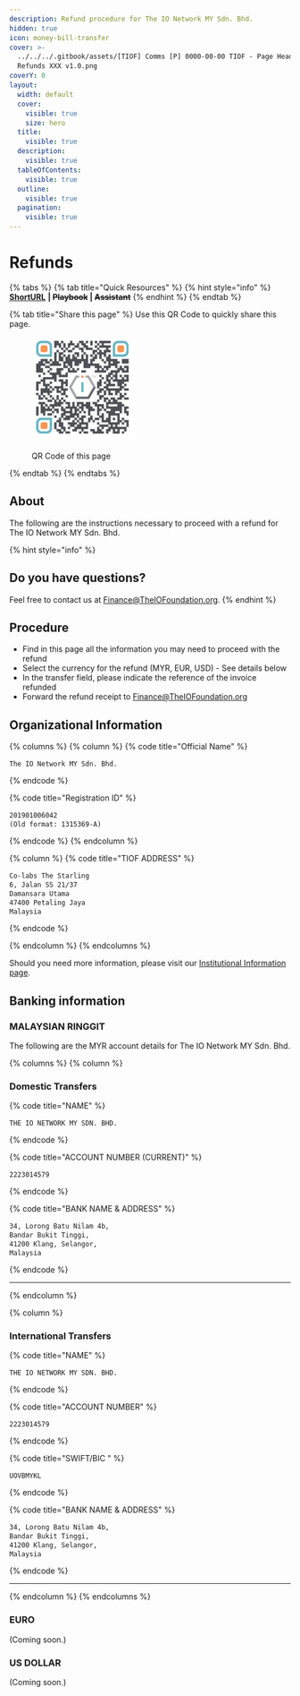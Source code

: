 ```yaml
---
description: Refund procedure for The IO Network MY Sdn. Bhd.
hidden: true
icon: money-bill-transfer
cover: >-
  ../../../.gitbook/assets/[TIOF] Comms [P] 0000-00-00 TIOF - Page Header
  Refunds XXX v1.0.png
coverY: 0
layout:
  width: default
  cover:
    visible: true
    size: hero
  title:
    visible: true
  description:
    visible: true
  tableOfContents:
    visible: true
  outline:
    visible: true
  pagination:
    visible: true
---
```


# Refunds

{% tabs %}
{% tab title="Quick Resources" %}
{% hint style="info" %}
[**ShortURL**](https://short.theiofoundation.org/TIONMYRefunds-Info) **|&#x20;**~~**Playbook**~~**&#x20;|&#x20;**~~**Assistant**~~
{% endhint %}
{% endtab %}

{% tab title="Share this page" %}
Use this QR Code to quickly share this page.

<figure><img src="../../../.gitbook/assets/[TION-MY] Comms [P] 0000-00-00 TION-MY QR Code Refund Information XXX v1.0.png" alt="" width="188"><figcaption><p>QR Code of this page</p></figcaption></figure>
{% endtab %}
{% endtabs %}

## About

The following are the instructions necessary to proceed with a refund for The IO Network MY Sdn. Bhd.

{% hint style="info" %}
## Do you have questions?

Feel free to contact us at [Finance@TheIOFoundation.org](mailto:Finance@TheIOFoundation.org).
{% endhint %}

## Procedure

* Find in this page all the information you may need to proceed with the refund
* Select the currency for the refund (MYR, EUR, USD) - See details below
* In the transfer field, please indicate the reference of the invoice refunded
* Forward the refund receipt to [Finance@TheIOFoundation.org](mailto:Finance@TheIOFoundation.org)

## Organizational Information

{% columns %}
{% column %}
{% code title="Official Name" %}
```
The IO Network MY Sdn. Bhd.
```
{% endcode %}

{% code title="Registration ID" %}
```
201901006042
(Old format: 1315369-A)
```
{% endcode %}
{% endcolumn %}

{% column %}
{% code title="TIOF ADDRESS" %}
```
Co-labs The Starling
6, Jalan SS 21/37
Damansara Utama
47400 Petaling Jaya
Malaysia
```
{% endcode %}


{% endcolumn %}
{% endcolumns %}

Should you need more information, please visit our [Institutional Information page](../the-io-foundation-mtue/).

## Banking information

### MALAYSIAN RINGGIT

The following are the MYR account details for The IO Network MY Sdn. Bhd.

{% columns %}
{% column %}
### Domestic Transfers

{% code title="NAME" %}
```
THE IO NETWORK MY SDN. BHD.
```
{% endcode %}

{% code title="ACCOUNT NUMBER (CURRENT)" %}
```
2223014579
```
{% endcode %}

{% code title="BANK NAME & ADDRESS" %}
```
34, Lorong Batu Nilam 4b,
Bandar Bukit Tinggi,
41200 Klang, Selangor,
Malaysia
```
{% endcode %}



***
{% endcolumn %}

{% column %}
### International Transfers

{% code title="NAME" %}
```
THE IO NETWORK MY SDN. BHD.
```
{% endcode %}

{% code title="ACCOUNT NUMBER" %}
```
2223014579
```
{% endcode %}

{% code title="SWIFT/BIC
" %}
```
UOVBMYKL
```
{% endcode %}

{% code title="BANK NAME & ADDRESS" %}
```
34, Lorong Batu Nilam 4b,
Bandar Bukit Tinggi,
41200 Klang, Selangor,
Malaysia
```
{% endcode %}



***
{% endcolumn %}
{% endcolumns %}

### EURO

(Coming soon.)

### US DOLLAR

(Coming soon.)



